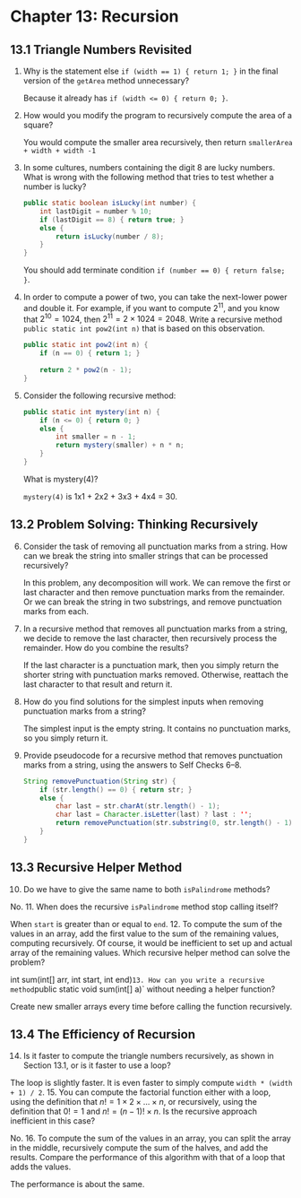 # Chapter 13: Recursion

## 13.1 Triangle Numbers Revisited

1. Why is the statement else `if (width == 1) { return 1; }` in the final version of the `getArea` method unnecessary?

   Because it already has `if (width <= 0) { return 0; }`.
2. How would you modify the program to recursively compute the area of a square?

   You would compute the smaller area recursively, then return `smallerArea + width + width -1`
3. In some cultures, numbers containing the digit 8 are lucky numbers. What is wrong with the following method that tries to test whether a number is lucky?
   ```java
   public static boolean isLucky(int number) {
       int lastDigit = number % 10;
       if (lastDigit == 8) { return true; }
       else {
           return isLucky(number / 8);
       }    
   }
   ```

   You should add terminate condition `if (number == 0) { return false; }`.
4. In order to compute a power of two, you can take the next-lower power and double it. For example, if you want to compute $2^11$, and you know that $2^10 = 1024$, then $2^11 = 2 \times 1024 = 2048$. Write a recursive method `public static int pow2(int n)` that is based on this observation.

   ```java
   public static int pow2(int n) {
       if (n == 0) { return 1; }
       
       return 2 * pow2(n - 1);
   }
   ```
5. Consider the following recursive method:
   ```java
   public static int mystery(int n) {
       if (n <= 0) { return 0; }
       else {
           int smaller = n - 1;
           return mystery(smaller) + n * n;
       }
   }
   ```
   What is mystery(4)?

   `mystery(4)` is 1x1 + 2x2 + 3x3 + 4x4 = 30.

## 13.2 Problem Solving: Thinking Recursively

6. Consider the task of removing all punctuation marks from a string. How can we break the string into smaller strings that can be processed recursively?

   In this problem, any decomposition will work. We can remove the first or last character and then remove punctuation marks from the remainder. Or we can break the string in two substrings, and remove punctuation marks from each.
7. In a recursive method that removes all punctuation marks from a string, we decide to remove the last character, then recursively process the remainder. How do you combine the results?

   If the last character is a punctuation mark, then you simply return the shorter string with punctuation marks removed. Otherwise, reattach the last character to that result and return it.
8. How do you find solutions for the simplest inputs when removing punctuation marks from a string?

   The simplest input is the empty string. It contains no punctuation marks, so you simply return it.
9. Provide pseudocode for a recursive method that removes punctuation marks from a string, using the answers to Self Checks 6–8.

   ```java
   String removePunctuation(String str) {
       if (str.length() == 0) { return str; }
       else {
           char last = str.charAt(str.length() - 1);
           char last = Character.isLetter(last) ? last : '';
           return removePunctuation(str.substring(0, str.length() - 1)) + last;
       }
   }
   ```

## 13.3 Recursive Helper Method

10. Do we have to give the same name to both `isPalindrome` methods?

   No.
11. When does the recursive `isPalindrome` method stop calling itself?

   When `start` is greater than or equal to `end`.
12. To compute the sum of the values in an array, add the first value to the sum of the remaining values, computing recursively. Of course, it would be inefficient to set up and actual array of the remaining values. Which recursive helper method can solve the problem?

   int sum(int[] arr, int start, int end)`
13. How can you write a recursive method `public static void sum(int[] a)` without needing a helper function?

   Create new smaller arrays every time before calling the function recursively.
   
## 13.4 The Efficiency of Recursion

14. Is it faster to compute the triangle numbers recursively, as shown in Section 13.1, or is it faster to use a loop?

   The loop is slightly faster. It is even faster to simply compute `width * (width + 1) / 2`.
15. You can compute the factorial function either with a loop, using the definition that $n! = 1 \times 2 \times \ldots \times n$, or recursively, using the definition that $0! = 1$ and $n! = (n-1)! \times n$. Is the recursive approach inefficient in this case?

   No.
16. To compute the sum of the values in an array, you can split the array in the middle, recursively compute the sum of the halves, and add the results. Compare the performance of this algorithm with that of a loop that adds the values.

   The performance is about the same.